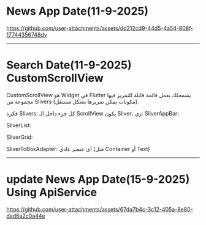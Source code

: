 # News App Date(11-9-2025)

https://github.com/user-attachments/assets/dd212cd9-44d5-4a54-808f-17744356748dy


--------------------------------------------------------------------------------
# Search Date(11-9-2025) CustomScrollView

CustomScrollView هو Widget في Flutter يسمحلك بعمل قائمة قابلة للتمرير فيها مجموعة من Slivers (مكونات يمكن تمريرها بشكل مستقل).

فكرة Slivers: كل جزء داخل الـ ScrollView يكون Sliver، زي:
SliverAppBar: 

SliverList:

SliverGrid: 

SliverToBoxAdapter: أي عنصر عادي (مثل Container أو Text)


--------------------------------------------------------------------------------

# update News App Date(15-9-2025) Using ApiService

https://github.com/user-attachments/assets/67da7b4c-3c12-405a-8e80-dad6a2c0a44e

